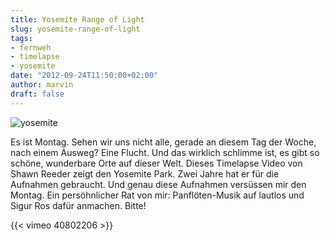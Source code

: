 ```yaml
---
title: Yosemite Range of Light
slug: yosemite-range-of-light
tags:
- fernweh
- timelapse
- yosemite
date: "2012-09-24T11:50:00+02:00"
author: marvin
draft: false
---
```

![yosemite](/images/yosemite.jpg)

Es ist Montag. Sehen wir uns nicht alle, gerade an diesem Tag der Woche,
nach einem Ausweg? Eine Flucht. Und das wirklich schlimme ist, es gibt
so schöne, wunderbare Orte auf dieser Welt. Dieses Timelapse Video von
Shawn Reeder zeigt den Yosemite Park. Zwei Jahre hat er für die
Aufnahmen gebraucht. Und genau diese Aufnahmen versüssen mir den Montag.
Ein persöhnlicher Rat von mir: Panflöten-Musik auf lautlos und Sigur Ros
dafür anmachen. Bitte!

{{< vimeo 40802206 >}}